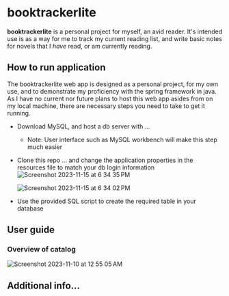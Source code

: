 # booktrackerlite

**booktrackerlite** is a personal project for myself, an avid reader.  It's intended use is as a way for me to track my current reading list, and write basic notes for novels that I _have_ read, or am currently reading.

## How to run application
The booktrackerlite web app is designed as a personal project, for my own use, and to demonstrate my proficiency with the spring framework in java.  As I have no current nor future plans to host this web app asides from on my local machine, there are necessary steps you need to take to get it running.

- Download MySQL, and host a db server with ...
  - Note: User interface such as MySQL workbench will make this step much easier
- Clone this repo ... and change the application properties in the resources file to match your db login information
  ![Screenshot 2023-11-15 at 6 34 35 PM](https://github.com/hfish063/booktrackerlite/assets/123512041/3f4502e8-1d8c-4fde-aaa0-a297a247f54c)

  ![Screenshot 2023-11-15 at 6 34 02 PM](https://github.com/hfish063/booktrackerlite/assets/123512041/9e89d631-d5d0-47c7-ace2-8154dfaa62c2)

- Use the provided SQL script to create the required table in your database

## User guide

### Overview of catalog
![Screenshot 2023-11-10 at 12 55 05 AM](https://github.com/hfish063/booktrackerlite/assets/123512041/c0fe1cf0-4fe7-40fe-beb4-30772cdf1acd)

## Additional info...
